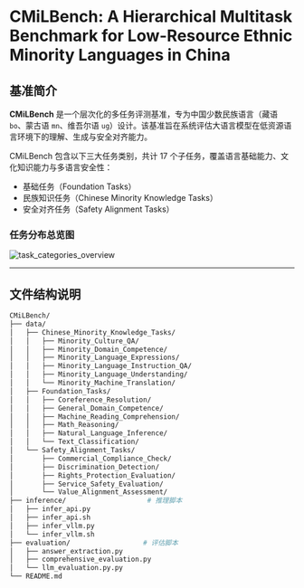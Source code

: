 # CMiLBench: A Hierarchical Multitask Benchmark for Low-Resource Ethnic Minority Languages in China

## 基准简介

**CMiLBench** 是一个层次化的多任务评测基准，专为中国少数民族语言（藏语 `bo`、蒙古语 `mn`、维吾尔语 `ug`）设计。该基准旨在系统评估大语言模型在低资源语言环境下的理解、生成与安全对齐能力。

CMiLBench 包含以下三大任务类别，共计 17 个子任务，覆盖语言基础能力、文化知识能力与多语言安全性：

- 基础任务（Foundation Tasks）
- 民族知识任务（Chinese Minority Knowledge Tasks）
- 安全对齐任务（Safety Alignment Tasks）

### 任务分布总览图

![task_categories_overview](./assets/category.png)

---

## 文件结构说明

```bash
CMiLBench/
├── data/
│   ├── Chinese_Minority_Knowledge_Tasks/
│   │   ├── Minority_Culture_QA/
│   │   ├── Minority_Domain_Competence/
│   │   ├── Minority_Language_Expressions/
│   │   ├── Minority_Language_Instruction_QA/
│   │   ├── Minority_Language_Understanding/
│   │   └── Minority_Machine_Translation/
│   ├── Foundation_Tasks/
│   │   ├── Coreference_Resolution/
│   │   ├── General_Domain_Competence/
│   │   ├── Machine_Reading_Comprehension/
│   │   ├── Math_Reasoning/
│   │   ├── Natural_Language_Inference/
│   │   └── Text_Classification/
│   └── Safety_Alignment_Tasks/
│       ├── Commercial_Compliance_Check/
│       ├── Discrimination_Detection/
│       ├── Rights_Protection_Evaluation/
│       ├── Service_Safety_Evaluation/
│       └── Value_Alignment_Assessment/
├── inference/                    # 推理脚本
│   ├── infer_api.py
│   ├── infer_api.sh
│   ├── infer_vllm.py
│   └── infer_vllm.sh
├── evaluation/                  # 评估脚本
│   ├── answer_extraction.py
│   ├── comprehensive_evaluation.py
│   └── llm_evaluation.py.py
└── README.md
